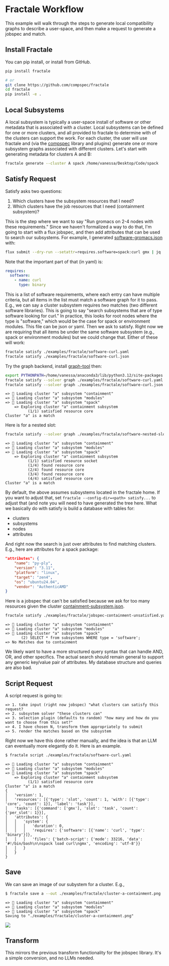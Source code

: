 # Fractale Workflow

This example will walk through the steps to generate local compatibility graphs to describe a user-space, and then make a request to generate a jobspec and match.

## Install Fractale

You can pip install, or install from GitHub.

```bash
pip install fractale

# or
git clone https://github.com/compspec/fractale
cd fractale
pip install -e .
```

## Local Subsystems

A local subsystem is typically a user-space install of software or other metadata that is associated with a cluster. Local subsystems can be defined for one or more clusters, and all provided to fractale to determine with of the clusters can support the work. For each cluster, the user will use fractale and (via the [compspec](https://github.com/compspec/compspec) library and plugins) generate one or more subsystem graphs associated with different clusters. Let's start with generating metadata for clusters A and B:

```bash
fractale generate --cluster A spack /home/vanessa/Desktop/Code/spack
```

## Satisfy Request

Satisfy asks two questions:

1. Which clusters have the subsystem resources that I need?
2. Which clusters have the job resources that I need (containment subsystem)?

This is the step where we want to say "Run gromacs on 2-4 nodes with these requirements." Since we haven't formalized a way to do that, I'm going to start with a flux jobspec, and then add attributes that can be used to search our subsystems. For example, I generated [software-gromacs.json](software-gromacs.json) with:

```bash
flux submit --dry-run --setattr=requires.software=spack:curl gmx | jq
```

Note that the important part of that (in yaml) is:

```yaml
requires:
  software:
    - name: curl
      type: binary
```

This is a list of software requirements, where each entry can have multiple criteria, but all items in the list must match a software graph for it to pass. E.g., we can say a cluster subsystem requires _two_ matches (two different software libraries). This is going to say "search subsystems that are of type software looking for curl." In practice, this looks for root nodes where the type is "software," which would be the case for spack or environment modules. This file can be json or yaml. Then we ask to satisfy. Right now we are requiring that all items be under the same software subsystem (e.g., spack or environment modules) but we could change that. Either of these will work:

```bash
fractale satisfy ./examples/fractale/software-curl.yaml
fractale satisfy ./examples/fractale/software-curl.json
```

Try the graph backend, install [graph-tool](https://graph-tool.skewed.de/installation.html) then:

```bash
export PYTHONPATH=/home/vanessa/anaconda3/lib/python3.12/site-packages
fractale satisfy --solver graph ./examples/fractale/software-curl.yaml
fractale satisfy --solver graph ./examples/fractale/software-curl.json
```
```console
=> 🍇 Loading cluster "a" subsystem "containment"
=> 🍇 Loading cluster "a" subsystem "modules"
=> 🍇 Loading cluster "a" subsystem "spack"
    => Exploring cluster "a" containment subsystem
          (1/1) satisfied resource core 
Cluster "a" is a match
```

Here is for a nested slot:

```bash
fractale satisfy --solver graph ./examples/fractale/software-nested-slot.yaml 
```
```console
=> 🍇 Loading cluster "a" subsystem "containment"
=> 🍇 Loading cluster "a" subsystem "modules"
=> 🍇 Loading cluster "a" subsystem "spack"
    => Exploring cluster "a" containment subsystem
          (1/1) satisfied resource socket 
          (1/4) found resource core 
          (2/4) found resource core 
          (3/4) found resource core 
          (4/4) satisfied resource core 
Cluster "a" is a match
```

By default, the above assumes subsystems located in the fractale home. If you want to adjust that, set `fractale --config-dir=<path> satisfy...` to adjust that (and note you will need to have generated the tree here. What we basically do with satisfy is build a database with tables for:

- clusters
- subsystems
- nodes
- attributes

And right now the search is just over attributes to find matching clusters. E.g., here are attributes for a spack package:

```json
"attributes": {
    "name": "py-ply",
    "version": "3.11",
    "platform": "linux",
    "target": "zen4",
    "os": "ubuntu24.04",
    "vendor": "AuthenticAMD"
}
```

Here is a jobspec that can't be satisfied because we ask for too many resources given the cluster [containment-subsystem.json]([containment-subsystem.json).

```bash
fractale satisfy ./examples/fractale/jobspec-containment-unsatisfied.yaml 
```
```console
=> 🍇 Loading cluster "a" subsystem "containment"
=> 🍇 Loading cluster "a" subsystem "modules"
=> 🍇 Loading cluster "a" subsystem "spack"
       (2) SELECT * from subsystems WHERE type = 'software';
=> No Matches due to containment
```
We likely want to have a more structured query syntax that can handle AND, OR, and other specifics. The actual search should remain general to support any generic key/value pair of attributes. My database structure and queries are also bad. 

## Script Request

A script request is going to:

```console
=> 1. take input (right now jobspec) "what clusters can satisfy this request?
=> 2. subsystem solver "these clusters can"
=> 3. selection plugin (defaults to random) "how many and how do you want to choose from this set?"
=> 4. I have chosen N, transform them appropriately to submit
=> 5. render the matches based on the subsystem
```

Right now we have this done rather manually, and the idea is that an LLM can eventually more elegantly do it. 
Here is an example.

```bash
$ fractale script ./examples/fractale/software-curl.yaml
```
```console
=> 🍇 Loading cluster "a" subsystem "containment"
=> 🍇 Loading cluster "a" subsystem "modules"
=> 🍇 Loading cluster "a" subsystem "spack"
    => Exploring cluster "a" containment subsystem
          (1/1) satisfied resource core 
Cluster "a" is a match
{
│   'version': 1,
│   'resources': [{'type': 'slot', 'count': 1, 'with': [{'type': 'core', 'count': 1}], 'label': 'task'}],
│   'tasks': [{'command': ['gmx'], 'slot': 'task', 'count': {'per_slot': 1}}],
│   'attributes': {
│   │   'system': {
│   │   │   'duration': 0,
│   │   │   'requires': {'software': [{'name': 'curl', 'type': 'binary'}]},
│   │   │   'files': {'batch-script': {'mode': 33216, 'data': '#!/bin/bash\n\nspack load curl\ngmx', 'encoding': 'utf-8'}}
│   │   }
│   }
}
```

## Save

We can save an image of our subystem for a cluster. E.g.,

```bash
$ fractale save a --out ./examples/fractale/cluster-a-containment.png
```
```console
=> 🍇 Loading cluster "a" subsystem "containment"
=> 🍇 Loading cluster "a" subsystem "modules"
=> 🍇 Loading cluster "a" subsystem "spack"
Saving to "./examples/fractale/cluster-a-containment.png"
```

<img src="./cluster-a-containment.svg">


## Transform

This mirrors the previous transform functionality for the jobspec library. It's a simple conversion, and no LLMs needed.
